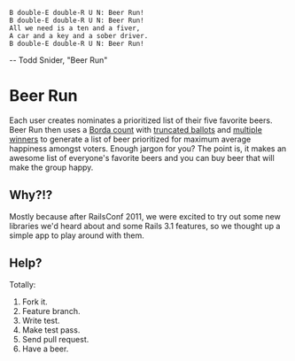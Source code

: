     B double-E double-R U N: Beer Run!
    B double-E double-R U N: Beer Run!
    All we need is a ten and a fiver,
    A car and a key and a sober driver.
    B double-E double-R U N: Beer Run!

-- Todd Snider, "Beer Run"

# Beer Run

Each user creates nominates a prioritized list of their five favorite beers. Beer Run then uses a [Borda count](http://en.wikipedia.org/wiki/Borda_count) with [truncated ballots](http://en.wikipedia.org/wiki/Borda_count#Truncated_ballots) and [multiple winners](http://en.wikipedia.org/wiki/Borda_count#Multiple_winners) to generate a list of beer prioritized for maximum average happiness amongst voters. Enough jargon for you? The point is, it makes an awesome list of everyone's favorite beers and you can buy beer that will make the group happy.

## Why?!?

Mostly because after RailsConf 2011, we were excited to try out some new libraries we'd heard about and some Rails 3.1 features, so we thought up a simple app to play around with them.

## Help?

Totally:

1. Fork it.
2. Feature branch.
3. Write test.
4. Make test pass.
5. Send pull request.
6. Have a beer.
